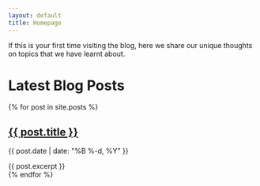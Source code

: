```yaml
---
layout: default
title: Homepage
---
```



If this is your first time visiting the blog, here we share our unique thoughts on topics that we have learnt about.

# Latest Blog Posts

<div class="post-layout">
  {% for post in site.posts %}
    <div class="post">
      <h2><a href="{{ post.url | relative_url }}">{{ post.title }}</a></h2>
      <p class="post-meta">{{ post.date | date: "%B %-d, %Y" }}</p>
      {{ post.excerpt }}
    </div>
  {% endfor %}
</div>
